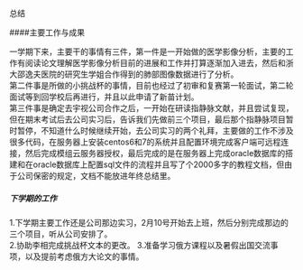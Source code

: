 总结

####主要工作与成果

一学期下来，主要干的事情有三件，第一件是一开始做的医学影像分析，主要的工作有阅读论文理解医学影像分析目前的进展和工作并打算逐渐加入进去，然后和浙大邵逸夫医院的研究生学姐合作得到的肺部图像数据进行了分析。  
第二件事是所做的小挑战杯的事情，目前也经过了初审和复赛第一轮面试，第二轮面试等到回学校后再进行，并且以此申请了新苗计划。  
第三件事是确定去宇视公司合作之后，一开始在研读指静脉文献，并且尝试复现，但在期末考试后去公司实习后，告诉我们先做前三个项目，最后那个指静脉项目暂时暂停，不知道什么时候继续开始，去公司实习的两个礼拜，主要做的工作不涉及很多代码，在服务器上安装centos6和7的系统并且配置环境完成客户端可远程连接，然后完成模组云服务器授权，最后完成的是在服务器上完成oracle数据库的搭建和在oracle数据库上配置sql文件的流程并且写了个2000多字的教程文档，但由于公司保密的规定，文档不能放进年终总结里。

##### 下学期的工作

1.下学期主要工作还是公司那边实习，2月10号开始去上班，然后分别完成那边的三个项目，听从公司安排了。  
2.协助李相完成挑战杯文本的更改。
3.准备学习俄方课程以及暑假出国交流事项，以及提前考虑俄方大论文的事情。